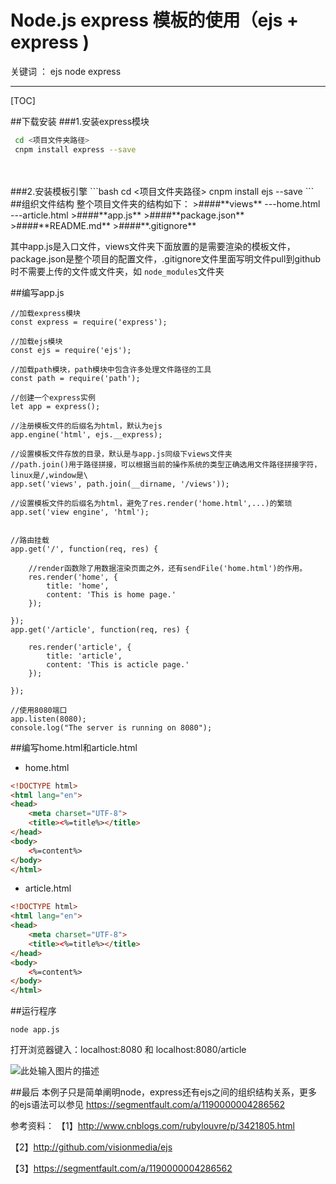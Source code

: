 # Node.js express 模板的使用（ejs + express )

关键词 ： ejs node express

---

 [TOC]
 
##下载安装
###1.安装express模块
```bash
 cd <项目文件夹路径>
 cnpm install express --save
```
</br>
</br>
###2.安装模板引擎
```bash
 cd <项目文件夹路径>
 cnpm install ejs  --save
```
##组织文件结构
整个项目文件夹的结构如下：
>####**views**
 ---home.html
 ---article.html
>####**app.js**
>####**package.json**
>####**README.md**
>####**.gitignore**

其中app.js是入口文件，views文件夹下面放置的是需要渲染的模板文件，package.json是整个项目的配置文件，.gitignore文件里面写明文件pull到github时不需要上传的文件或文件夹，如 `node_modules`文件夹


##编写app.js
```node
//加载express模块
const express = require('express');

//加载ejs模块
const ejs = require('ejs');

//加载path模块，path模块中包含许多处理文件路径的工具
const path = require('path');

//创建一个express实例
let app = express();

//注册模板文件的后缀名为html，默认为ejs
app.engine('html', ejs.__express);

//设置模板文件存放的目录，默认是与app.js同级下views文件夹
//path.join()用于路径拼接，可以根据当前的操作系统的类型正确选用文件路径拼接字符，linux是/,window是\
app.set('views', path.join(__dirname, '/views'));

//设置模板文件的后缀名为html，避免了res.render('home.html',...)的繁琐
app.set('view engine', 'html');


//路由挂载
app.get('/', function(req, res) {

	//render函数除了用数据渲染页面之外，还有sendFile('home.html')的作用。
	res.render('home', {
		title: 'home',
		content: 'This is home page.'
	});

});
app.get('/article', function(req, res) {

	res.render('article', {
		title: 'article',
		content: 'This is acticle page.'
	});

});

//使用8080端口
app.listen(8080);
console.log("The server is running on 8080");
```
##编写home.html和article.html
- home.html
```html
<!DOCTYPE html>
<html lang="en">
<head>
	<meta charset="UTF-8">
	<title><%=title%></title>
</head>
<body>
	<%=content%>
</body>
</html>
```

- article.html
```html
<!DOCTYPE html>
<html lang="en">
<head>
	<meta charset="UTF-8">
	<title><%=title%></title>
</head>
<body>
	<%=content%>
</body>
</html>
```

##运行程序

    node app.js
打开浏览器键入：localhost:8080 和 localhost:8080/article

![此处输入图片的描述][1]

##最后
本例子只是简单阐明node，express还有ejs之间的组织结构关系，更多的ejs语法可以参见 https://segmentfault.com/a/1190000004286562



参考资料：
【1】http://www.cnblogs.com/rubylouvre/p/3421805.html

【2】http://github.com/visionmedia/ejs

【3】https://segmentfault.com/a/1190000004286562


  [1]: http://www.kexinweb.com/images/node-blog/12.png
  [2]: http://www.kexinweb.com/images/node-blog/13.png
  
